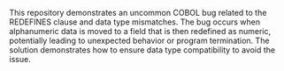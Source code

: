 This repository demonstrates an uncommon COBOL bug related to the REDEFINES clause and data type mismatches. The bug occurs when alphanumeric data is moved to a field that is then redefined as numeric, potentially leading to unexpected behavior or program termination.  The solution demonstrates how to ensure data type compatibility to avoid the issue.